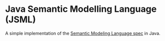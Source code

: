 # Java Semantic Modelling Language (JSML)

A simple implementation of the [Semantic Modeling Language spec](https://github.com/semanticdatalayer/SML/tree/main) in Java.